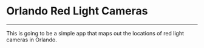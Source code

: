# Orlando Red Light Cameras
--------
This is going to be a simple app that maps out the locations of red light cameras in Orlando.
